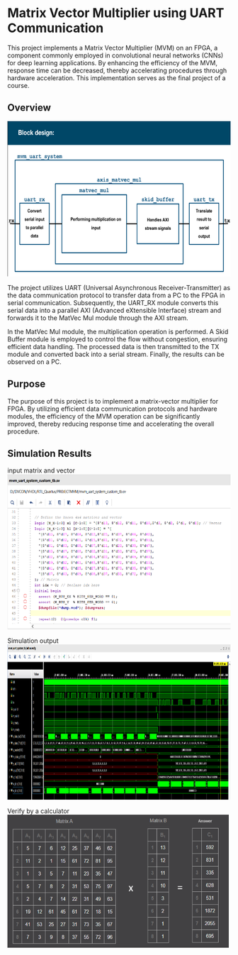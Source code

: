 # Matrix Vector Multiplier using UART Communication

This project implements a Matrix Vector Multiplier (MVM) on an FPGA, a component commonly employed in convolutional neural networks (CNNs) for deep learning applications. By enhancing the efficiency of the MVM, response time can be decreased, thereby accelerating procedures through hardware acceleration. This implementation serves as the final project of a course.

## Overview

<img src="https://github.com/PrabathBK/Matrix_vector_mul_UART/blob/main/block_diagram.png?raw=true" alt="Block Design" width="600" height="350">


The project utilizes UART (Universal Asynchronous Receiver-Transmitter) as the data communication protocol to transfer data from a PC to the FPGA in serial communication. Subsequently, the UART_RX module converts this serial data into a parallel AXI (Advanced eXtensible Interface) stream and forwards it to the MatVec Mul module through the AXI stream.

In the MatVec Mul module, the multiplication operation is performed. A Skid Buffer module is employed to control the flow without congestion, ensuring efficient data handling. The processed data is then transmitted to the TX module and converted back into a serial stream. Finally, the results can be observed on a PC.

## Purpose

The purpose of this project is to implement a matrix-vector multiplier for FPGA. By utilizing efficient data communication protocols and hardware modules, the efficiency of the MVM operation can be significantly improved, thereby reducing response time and accelerating the overall procedure.

## Simulation Results
input matrix and vector</br>
<img src="https://github.com/PrabathBK/Matrix_vector_mul_UART/blob/main/results/input.png?raw=true" alt="Input" width="600" height="350">

Simulation output</br>
<img src="https://github.com/PrabathBK/Matrix_vector_mul_UART/blob/main/results/8x8_sim.png?raw=true" alt="Simulation Output" width="2000" height="350">

Verify by a calculator</br>
<img src="https://github.com/PrabathBK/Matrix_vector_mul_UART/blob/main/results/8x8_cal.png?raw=true" alt="Verification" width="500" height="300">

